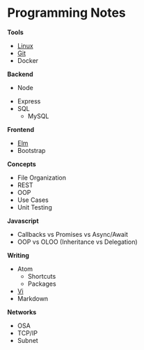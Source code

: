 # Programming Notes

**Tools**
- [Linux](./tools/linux.md)
- [Git](./tools/git.md)
- Docker

**Backend**
* Node
- Express
- SQL
  - MySQL

**Frontend**
- [Elm](./frontend/elm.md)
- Bootstrap

**Concepts**
- File Organization
- REST
- OOP
- Use Cases
- Unit Testing

**Javascript**
- Callbacks vs Promises vs Async/Await
- OOP vs OLOO (Inheritance vs Delegation)

**Writing**
- Atom
  - Shortcuts
  - Packages
- [Vi](./writing/vi.md)
- Markdown

**Networks**
- OSA
- TCP/IP
- Subnet
